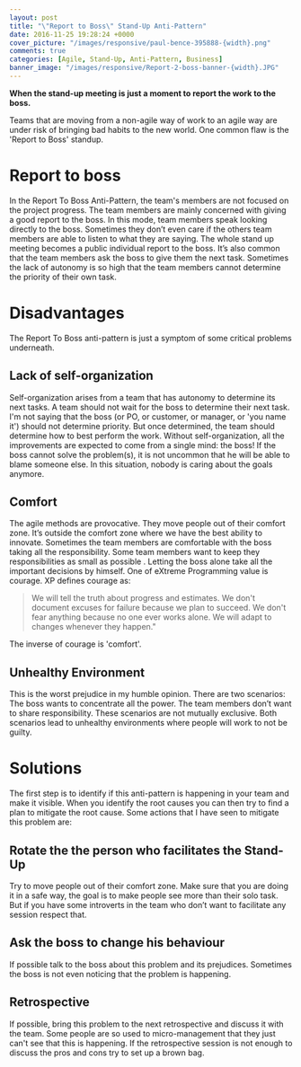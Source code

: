```yaml
---
layout: post
title: "\"Report to Boss\" Stand-Up Anti-Pattern"
date: 2016-11-25 19:28:24 +0000
cover_picture: "/images/responsive/paul-bence-395888-{width}.png"
comments: true
categories: [Agile, Stand-Up, Anti-Pattern, Business]
banner_image: "/images/responsive/Report-2-boss-banner-{width}.JPG"
---
```

__When the stand-up meeting is just a moment to report the work to the boss.__

Teams that are moving from a non-agile way of work to an agile way are under risk of bringing bad habits to the new world. One common flaw is the 'Report to Boss' standup.

<!--more-->

# Report to boss
In the Report To Boss Anti-Pattern, the team's members are not focused on the project progress. The team members are mainly concerned with giving a good report to the boss.
In this mode, team members speak looking directly to the boss. Sometimes they don’t even care if the others team members are able to listen to what they are saying. The whole stand up meeting becomes a public individual report to the boss.
It’s also common that the team members ask the boss to give them the next task. Sometimes the lack of autonomy is so high that the team members cannot determine the priority of their own task.

# Disadvantages
The Report To Boss anti-pattern is just a symptom of some critical problems underneath.

## Lack of self-organization
Self-organization arises from a team that has autonomy to determine its next tasks. A team should not wait for the boss to determine their next task. I'm not saying that the boss (or PO, or customer, or manager, or 'you name it') should not determine priority. But once determined, the team should determine how to best perform the work. Without self-organization, all the improvements are expected to come from a single mind: the boss! If the boss cannot solve the problem(s), it is not uncommon that he will be able to blame someone else. In this situation, nobody is caring about the goals anymore.

## Comfort
The agile methods are provocative. They move people out of their comfort zone. It’s outside the comfort zone where we have the best ability to innovate.
Sometimes the team members are comfortable with the boss taking all the responsibility. Some team members want to keep they responsibilities as small as possible . Letting the boss alone take all the important decisions by himself.
One of eXtreme Programming value is courage. XP defines courage as:
> We will tell the truth about progress and estimates. We don't document excuses for failure because we plan to succeed. We don't fear anything because no one ever works alone. We will adapt to changes whenever they happen."

The inverse of courage is 'comfort'.

## Unhealthy Environment
This is the worst prejudice in my humble opinion. There are two scenarios:
The boss wants to concentrate all the power.
The team members don’t want to share responsibility.
These scenarios are not mutually exclusive. Both scenarios lead to unhealthy environments where people will work to  not be guilty.

# Solutions
The first step is to identify if this anti-pattern is happening in your team and make it visible. When you identify the root causes  you can then try to find a plan to mitigate the root cause.
Some actions that I have seen to mitigate this problem are:

## Rotate the the person who facilitates the Stand-Up
Try to move people out of their comfort zone. Make sure that you are doing it in a safe way, the goal is to make people see more than their solo task. But if you have some introverts in the team who don’t want to facilitate any session respect that.

## Ask the boss to change his behaviour
If possible talk to the boss about this problem and its prejudices. Sometimes the boss is not even noticing that the problem is happening.

## Retrospective
If possible, bring this problem to the next retrospective and discuss it with the team. Some people are so used to micro-management that they just can't see that this is happening. If the retrospective session is not enough to discuss the pros and cons try to set up a brown bag.
